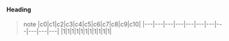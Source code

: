 #### Heading

> note
|c0|c1|c2|c3|c4|c5|c6|c7|c8|c9|c10|
|---|---|---|---|---|---|---|---|---|---|---|
|1|1|1|1|1|1|1|1|1|1|1|